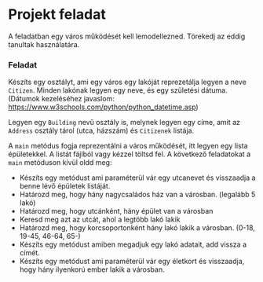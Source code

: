 # Projekt feladat

A feladatban egy város működését kell lemodellezned. Törekedj az eddig tanultak használatára. 

### Feladat
Készíts egy osztályt, ami egy város egy lakóját reprezetálja legyen a neve `Citizen`. Minden lakónak legyen egy neve,
és egy születési dátuma. (Dátumok kezeléséhez javaslom: https://www.w3schools.com/python/python_datetime.asp) <br>

Legyen egy `Building` nevű osztály is, melynek legyen egy címe, amit az `Address` osztály tárol (utca, házszám) és `Citizenek` listája. 

A `main` metódus fogja reprezentálni a város működését, itt legyen egy lista épületekkel. A listát fájlból vagy kézzel töltsd fel.
A következő feladatokat a `main` metóduson kívül oldd meg:
* Készíts egy metódust ami paraméterül vár egy utcanevet és visszaadja a benne lévő épületek listáját.
* Határozd meg, hogy hány nagycsaládos ház van a városban. (legalább 5 lakó)
* Határozd meg, hogy utcánként, hány épület van a városban
* Keresd meg azt az utcát, ahol a legtöbb lakó lakik
* Határozd meg, hogy korcsoportonként hány lakó lakik a városban. (0-18, 19-45, 46-64, 65-)
* Készíts egy metódust amiben megadjuk egy lakó adatait, add vissza a címét.
* Készíts egy metódust ami paraméterül vár egy életkort és visszaadja, hogy hány ilyenkorú ember lakik a városban.

